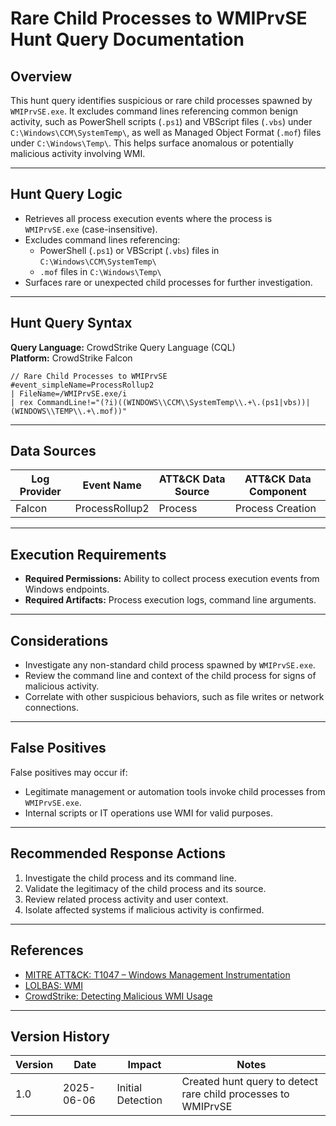 # Rare Child Processes to WMIPrvSE Hunt Query Documentation

## Overview
This hunt query identifies suspicious or rare child processes spawned by `WMIPrvSE.exe`. It excludes command lines referencing common benign activity, such as PowerShell scripts (`.ps1`) and VBScript files (`.vbs`) under `C:\Windows\CCM\SystemTemp\`, as well as Managed Object Format (`.mof`) files under `C:\Windows\Temp\`. This helps surface anomalous or potentially malicious activity involving WMI.

---

## Hunt Query Logic

- Retrieves all process execution events where the process is `WMIPrvSE.exe` (case-insensitive).
- Excludes command lines referencing:
  - PowerShell (`.ps1`) or VBScript (`.vbs`) files in `C:\Windows\CCM\SystemTemp\`
  - `.mof` files in `C:\Windows\Temp\`
- Surfaces rare or unexpected child processes for further investigation.

---

## Hunt Query Syntax

**Query Language:** CrowdStrike Query Language (CQL)  
**Platform:** CrowdStrike Falcon

```fql
// Rare Child Processes to WMIPrvSE 
#event_simpleName=ProcessRollup2 
| FileName=/WMIPrvSE.exe/i 
| rex CommandLine!="(?i)((WINDOWS\\CCM\\SystemTemp\\.+\.(ps1|vbs))|(WINDOWS\\TEMP\\.+\.mof))"
```

---

## Data Sources

| Log Provider | Event Name       | ATT&CK Data Source  | ATT&CK Data Component  |
|--------------|------------------|---------------------|------------------------|
| Falcon       | ProcessRollup2   | Process             | Process Creation       |

---

## Execution Requirements

- **Required Permissions:** Ability to collect process execution events from Windows endpoints.
- **Required Artifacts:** Process execution logs, command line arguments.

---

## Considerations

- Investigate any non-standard child process spawned by `WMIPrvSE.exe`.
- Review the command line and context of the child process for signs of malicious activity.
- Correlate with other suspicious behaviors, such as file writes or network connections.

---

## False Positives

False positives may occur if:
- Legitimate management or automation tools invoke child processes from `WMIPrvSE.exe`.
- Internal scripts or IT operations use WMI for valid purposes.

---

## Recommended Response Actions

1. Investigate the child process and its command line.
2. Validate the legitimacy of the child process and its source.
3. Review related process activity and user context.
4. Isolate affected systems if malicious activity is confirmed.

---

## References
- [MITRE ATT&CK: T1047 – Windows Management Instrumentation](https://attack.mitre.org/techniques/T1047/)
- [LOLBAS: WMI](https://lolbas-project.github.io/lolbas/OtherMSBinaries/Wmi/)
- [CrowdStrike: Detecting Malicious WMI Usage](https://www.crowdstrike.com/blog/detecting-malicious-wmi-usage/)

---

## Version History
| Version | Date       | Impact            | Notes                                                                                      |
|---------|------------|-------------------|--------------------------------------------------------------------------------------------|
| 1.0     | 2025-06-06 | Initial Detection | Created hunt query to detect rare child processes to WMIPrvSE                              |
